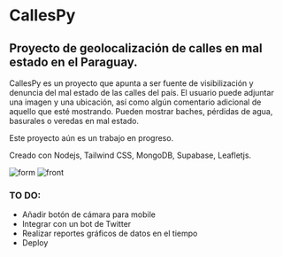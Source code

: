 # CallesPy
## Proyecto de geolocalización de calles en mal estado en el Paraguay.

CallesPy es un proyecto que apunta a ser fuente de visibilización y denuncia del mal estado de las calles del país.
El usuario puede adjuntar una imagen y una ubicación, así como algún comentario adicional de aquello que esté mostrando.
Pueden mostrar baches, pérdidas de agua, basurales o veredas en mal estado.

Este proyecto aún es un trabajo en progreso.

Creado con Nodejs, Tailwind CSS, MongoDB, Supabase, Leafletjs.

![form](https://user-images.githubusercontent.com/69438782/212161303-14f368dd-b6e9-4d76-a736-9d0141fd9a13.png)
![front](https://user-images.githubusercontent.com/69438782/212161300-6499d8f1-1fa0-4a6d-b7ac-ff02aa87e7cc.png)


### TO DO:
* Añadir botón de cámara para mobile
* Integrar con un bot de Twitter
* Realizar reportes gráficos de datos en el tiempo
* Deploy
